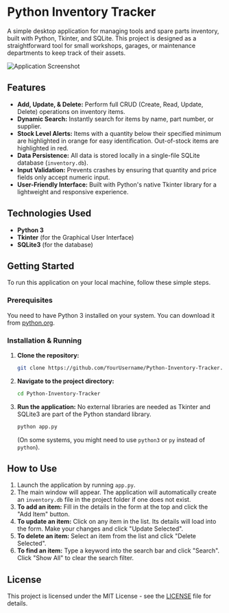 # Python Inventory Tracker

A simple desktop application for managing tools and spare parts inventory, built with Python, Tkinter, and SQLite. This project is designed as a straightforward tool for small workshops, garages, or maintenance departments to keep track of their assets.

![Application Screenshot](screenshot.png)

## Features

-   **Add, Update, & Delete:** Perform full CRUD (Create, Read, Update, Delete) operations on inventory items.
-   **Dynamic Search:** Instantly search for items by name, part number, or supplier.
-   **Stock Level Alerts:** Items with a quantity below their specified minimum are highlighted in orange for easy identification. Out-of-stock items are highlighted in red.
-   **Data Persistence:** All data is stored locally in a single-file SQLite database (`inventory.db`).
-   **Input Validation:** Prevents crashes by ensuring that quantity and price fields only accept numeric input.
-   **User-Friendly Interface:** Built with Python's native Tkinter library for a lightweight and responsive experience.

## Technologies Used

-   **Python 3**
-   **Tkinter** (for the Graphical User Interface)
-   **SQLite3** (for the database)

## Getting Started

To run this application on your local machine, follow these simple steps.

### Prerequisites

You need to have Python 3 installed on your system. You can download it from [python.org](https://www.python.org/downloads/).

### Installation & Running

1.  **Clone the repository:**
    ```bash
    git clone https://github.com/YourUsername/Python-Inventory-Tracker.git
    ```

2.  **Navigate to the project directory:**
    ```bash
    cd Python-Inventory-Tracker
    ```

3.  **Run the application:**
    No external libraries are needed as Tkinter and SQLite3 are part of the Python standard library.
    ```bash
    python app.py
    ```
    (On some systems, you might need to use `python3` or `py` instead of `python`).

## How to Use

1.  Launch the application by running `app.py`.
2.  The main window will appear. The application will automatically create an `inventory.db` file in the project folder if one does not exist.
3.  **To add an item:** Fill in the details in the form at the top and click the "Add Item" button.
4.  **To update an item:** Click on any item in the list. Its details will load into the form. Make your changes and click "Update Selected".
5.  **To delete an item:** Select an item from the list and click "Delete Selected".
6.  **To find an item:** Type a keyword into the search bar and click "Search". Click "Show All" to clear the search filter.

## License

This project is licensed under the MIT License - see the [LICENSE](LICENSE) file for details.
